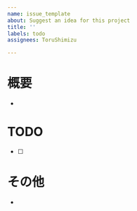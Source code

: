 ```yaml
---
name: issue_template
about: Suggest an idea for this project
title: ''
labels: todo
assignees: ToruShimizu

---
```


# 概要
- 
# TODO
-  [ ] 
# その他
-
